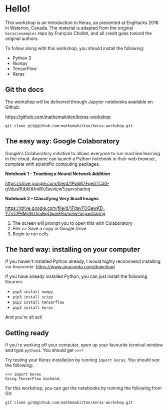 # Hello!

This workshop is an introduction to Keras, as presented at EngHacks 2018 in Waterloo, Canada. The material is adapted from the original `keras\examples` repo by François Chollet, and all credit goes toward the original authors. 

To follow along with this workshop, you should install the following:

- Python 3
- Numpy
- TensorFlow
- Keras

## Git the docs 

The workshop will be delivered through Jupyter notebooks available on Github:

https://github.com/mathemakitten/keras-workshop

`git clone git@github.com:mathemakitten/keras-workshop.git`

## The easy way: Google Colaboratory

Google's Colaboratory initiative to allows everyone to run machine learning in the cloud. Anyone can launch a Python notebook in their web browser, complete with scientific computing packages.

**Notebook 1 - Teaching a Neural Network Addition**

https://drive.google.com/file/d/1PwMj7Fqe3TCd0-gVdusRttbkfAfmWu1w/view?usp=sharing

**Notebook 2 - Classifying Very Small Images**

https://drive.google.com/file/d/1FdavFOQewKD-YZvCPHMcWzhmBqOwmFBa/view?usp=sharing

1. The screen will prompt you to open this with Colaboratory 
2. File >> Save a copy in Google Drive 
3. Begin to run cells

## The hard way: installing on your computer 

If you haven't installed Python already, I would highly recommend installing via Anaconda: https://www.anaconda.com/download

If you have already installed Python, you can just install the following libraries: 

- `pip3 install numpy`
- `pip3 install scipy`
- `pip3 install tensorflow`
- `pip3 install keras`

And you're all set!

## Getting ready

If you're working off your computer, open up your favourite terminal window and type `python3`. You should get `>>>`! 

Try testing your Keras installation by running `import keras`. You should see the following: 

    >>> import keras
    Using TensorFlow backend.
For this workshop, you can get the notebooks by running the following from Git: 

`git clone git@github.com:mathemakitten/keras-workshop.git`